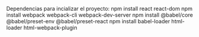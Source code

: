 Dependencias para incializar el proyecto:
npm install react react-dom
npm install webpack webpack-cli webpack-dev-server
npm install @babel/core @babel/preset-env @babel/preset-react
npm install babel-loader html-loader html-webpack-plugin
